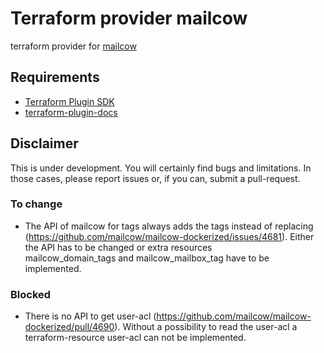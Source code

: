 # Terraform provider mailcow

terraform provider for [mailcow](https://github.com/mailcow/mailcow-dockerized)

## Requirements

* [Terraform Plugin SDK](https://github.com/hashicorp/terraform-plugin-sdk)
* [terraform-plugin-docs](https://github.com/hashicorp/terraform-plugin-docs)

## Disclaimer

This is under development. You will certainly find bugs and limitations. 
In those cases, please report issues or, if you can, submit a pull-request.

### To change

* The API of mailcow for tags always adds the tags instead of replacing 
  (https://github.com/mailcow/mailcow-dockerized/issues/4681). 
  Either the API has to be changed or extra resources  
  mailcow_domain_tags and mailcow_mailbox_tag have to be implemented.

### Blocked

* There is no API to get user-acl (https://github.com/mailcow/mailcow-dockerized/pull/4690).
  Without a possibility to read the user-acl a terraform-resource user-acl can not be implemented.